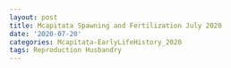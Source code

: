 ```yaml
---
layout: post
title: Mcapitata Spawning and Fertilization July 2020
date: '2020-07-20'
categories: Mcapitata-EarlyLifeHistory_2020
tags: Reproduction Husbandry
---
```

